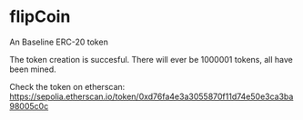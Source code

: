 # flipCoin
An Baseline ERC-20 token

The token creation is succesful. There will ever be 1000001 tokens, all have been mined.

Check the token on etherscan:
https://sepolia.etherscan.io/token/0xd76fa4e3a3055870f11d74e50e3ca3ba98005c0c
